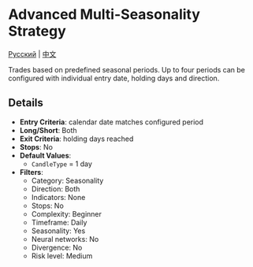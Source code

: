 # Advanced Multi-Seasonality Strategy
[Русский](README_ru.md) | [中文](README_cn.md)

Trades based on predefined seasonal periods. Up to four periods can be configured with individual entry date, holding days and direction.

## Details

- **Entry Criteria**: calendar date matches configured period
- **Long/Short**: Both
- **Exit Criteria**: holding days reached
- **Stops**: No
- **Default Values**:
  - `CandleType` = 1 day
- **Filters**:
  - Category: Seasonality
  - Direction: Both
  - Indicators: None
  - Stops: No
  - Complexity: Beginner
  - Timeframe: Daily
  - Seasonality: Yes
  - Neural networks: No
  - Divergence: No
  - Risk level: Medium

